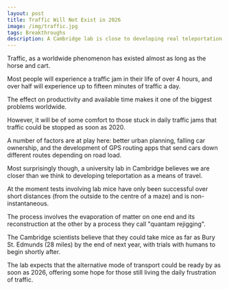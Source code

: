 ```yaml
---
layout: post
title: Traffic Will Not Exist in 2026
image: /img/traffic.jpg
tags: Breakthroughs
description: A Cambridge lab is close to developing real teleportation.
---
```


Traffic, as a worldwide phenomenon has existed almost as long as the horse and cart.

Most people will experience a traffic jam in their life of over 4 hours, and over half will experience up to fifteen minutes of traffic a day.

The effect on productivity and available time makes it one of the biggest problems worldwide.

However, it will be of some comfort to those stuck in daily traffic jams that traffic could be stopped as soon as 2020.

A number of factors are at play here: better urban planning, falling car ownership, and the development of GPS routing apps that send cars down different routes depending on road load.

Most surprisingly though, a university lab in Cambridge believes we are closer than we think to developing teleportation as a means of travel.

At the moment tests involving lab mice have only been successful over short distances (from the outside to the centre of a maze) and is non-instantaneous.

The process involves the evaporation of matter on one end and its reconstruction at the other by a process  they call "quantam rejigging".

The Cambridge scientists believe that they could take mice as far as Bury St. Edmunds (28 miles) by the end of next year, with trials with humans to begin shortly after.

The lab expects that the alternative mode of transport could be ready by as soon as 2026, offering some hope for those still living the daily frustration of traffic.
